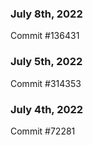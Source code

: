 ### July 8th, 2022

Commit #136431

### July 5th, 2022

Commit #314353


### July 4th, 2022

Commit #72281
